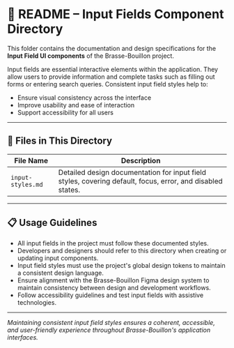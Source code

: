 # 📂 README – Input Fields Component Directory

This folder contains the documentation and design specifications for the **Input Field UI components** of the Brasse-Bouillon project.

Input fields are essential interactive elements within the application. They allow users to provide information and complete tasks such as filling out forms or entering search queries. Consistent input field styles help to:

* Ensure visual consistency across the interface
* Improve usability and ease of interaction
* Support accessibility for all users

---

## 📄 Files in This Directory

| File Name         | Description                                                                                                |
| ----------------- | ---------------------------------------------------------------------------------------------------------- |
| `input-styles.md` | Detailed design documentation for input field styles, covering default, focus, error, and disabled states. |

---

## 📋 Usage Guidelines

* All input fields in the project must follow these documented styles.
* Developers and designers should refer to this directory when creating or updating input components.
* Input field styles must use the project's global design tokens to maintain a consistent design language.
* Ensure alignment with the Brasse-Bouillon Figma design system to maintain consistency between design and development workflows.
* Follow accessibility guidelines and test input fields with assistive technologies.

---

*Maintaining consistent input field styles ensures a coherent, accessible, and user-friendly experience throughout Brasse-Bouillon's application interfaces.*
